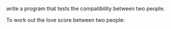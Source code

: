 write a program that tests the compatibility between two people.  

To work out the love score between two people:


